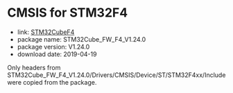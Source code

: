 CMSIS for STM32F4
=================

- link: [STM32CubeF4](https://www.st.com/stm32cubef4-pr)
- package name: STM32Cube_FW_F4_V1.24.0
- package version: V1.24.0
- download date: 2019-04-19

Only headers from STM32Cube_FW_F4_V1.24.0/Drivers/CMSIS/Device/ST/STM32F4xx/Include were copied from the package.
